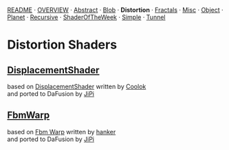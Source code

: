 
  <!--                                                             -->
  <!--           THIS IS AN AUTOMATICALLY GENERATED FILE           -->
  <!--                                                             -->
  <!--                  D O   N O T   E D I T ! ! !                -->
  <!--                                                             -->
  <!--  ALL CHANGES WILL BE OVERWRITTEN WITHOUT ANY FURTHER NOTICE -->
  <!--                                                             -->


[README](../README.md) · [OVERVIEW](../OVERVIEW.md) · [Abstract](../Abstract/README.md) · [Blob](../Blob/README.md) · **Distortion** · [Fractals](../Fractals/README.md) · [Misc](../Misc/README.md) · [Object](../Object/README.md) · [Planet](../Planet/README.md) · [Recursive](../Recursive/README.md) · [ShaderOfTheWeek](../ShaderOfTheWeek/README.md) · [Simple](../Simple/README.md) · [Tunnel](../Tunnel/README.md)

# Distortion Shaders

## **[DisplacementShader](DisplacementShader.md)**
based on [DisplacementShader](https://www.shadertoy.com/view/MtBfR3) written by [Coolok](https://www.shadertoy.com/user/Coolok)<br />and ported to DaFusion by [JiPi](../../Site/Profiles/JiPi.md)

## **[FbmWarp](FbmWarp.md)**
based on [Fbm Warp](https://www.shadertoy.com/view/ttGyzG) written by [hanker](https://www.shadertoy.com/user/hanker)<br />and ported to DaFusion by [JiPi](../../Site/Profiles/JiPi.md)

